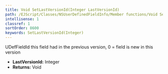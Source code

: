 ```yaml
---
title: Void SetLastVersionId(Integer LastVersionId)
path: /EJScript/Classes/NSUserDefinedFieldInfo/Member functions/Void SetLastVersionId(Integer p_0)
intellisense: 1
classref: 1
sortOrder: 8600
keywords: SetLastVersionId(Integer)
---
```



UDefFieldId this field had in the previous version, 0 = field is new in this version



* **LastVersionId:** Integer
* **Returns:** Void


